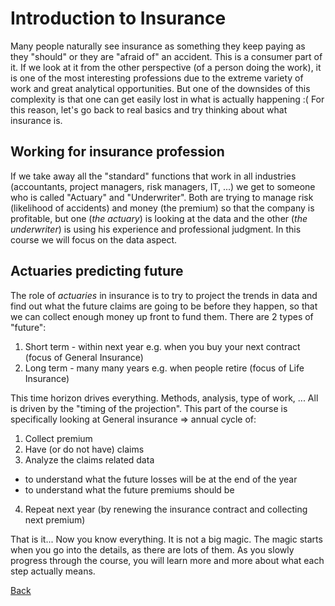 # Introduction to Insurance

Many people naturally see insurance as something they keep paying as they "should" or they are "afraid of" an accident. This is a consumer part of it. If we look at it from the other perspective (of a person doing the work), it is one of the most interesting professions due to the extreme variety of work and great analytical opportunities. But one of the downsides of this complexity is that one can get easily lost in what is actually happening :( For this reason, let's go back to real basics and try thinking about what insurance is.

## Working for insurance profession

If we take away all the "standard" functions that work in all industries (accountants, project managers, risk managers, IT, ...) we get to someone who is called "Actuary" and "Underwriter". Both are trying to manage risk (likelihood of accidents) and money (the premium) so that the company is profitable, but one (*the actuary*) is looking at the data and the other (*the underwriter*) is using his experience and professional judgment. In this course we will focus on the data aspect.

## Actuaries predicting future

The role of *actuaries* in insurance is to try to project the trends in data and find out what the future claims are going to be before they happen, so that we can collect enough money up front to fund them. There are 2 types of "future":
1) Short term - within next year e.g. when you buy your next contract (focus of General Insurance)
2) Long term - many many years e.g. when people retire (focus of Life Insurance)

This time horizon drives everything. Methods, analysis, type of work, ... All is driven by the "timing of the projection".
This part of the course is specifically looking at General insurance => annual cycle of:
1) Collect premium
2) Have (or do not have) claims
3) Analyze the claims related data
* to understand what the future losses will be at the end of the year
* to understand what the future premiums should be
4) Repeat next year (by renewing the insurance contract and collecting next premium)

That is it... Now you know everything. It is not a big magic. The magic starts when you go into the details, as there are lots of them. As you slowly progress through the course, you will learn more and more about what each step actually means.

[Back](/Lessons/Lesson1/README.md)